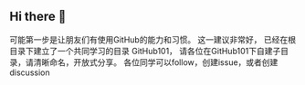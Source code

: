 ## Hi there 👋

可能第一步是让朋友们有使用GitHub的能力和习惯。
这一建议非常好， 已经在根目录下建立了一个共同学习的目录 GitHub101， 请各位在GitHub101下自建子目录，请清晰命名，开放式分享。
各位同学可以follow，创建issue，或者创建discussion
<!--

**Here are some ideas to get you started:**

🙋‍♀️ A short introduction - what is your organization all about?
🌈 Contribution guidelines - how can the community get involved?
👩‍💻 Useful resources - where can the community find your docs? Is there anything else the community should know?
🍿 Fun facts - what does your team eat for breakfast?
🧙 Remember, you can do mighty things with the power of [Markdown](https://docs.github.com/github/writing-on-github/getting-started-with-writing-and-formatting-on-github/basic-writing-and-formatting-syntax)
-->
